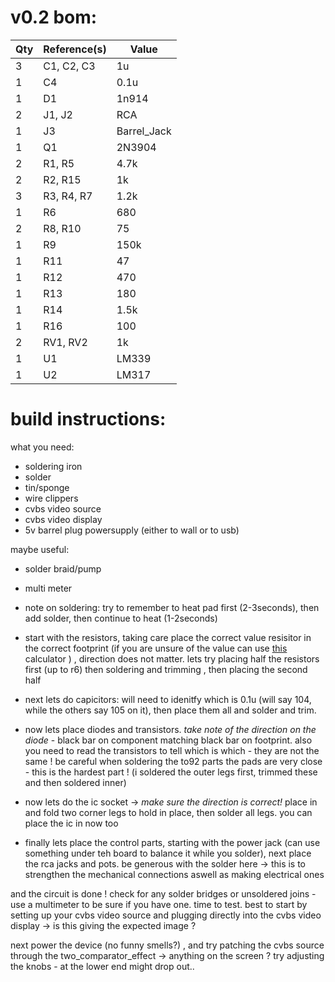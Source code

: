
# v0.2 bom:

Qty | Reference(s) | Value
--- | --- | ---
3 | C1, C2, C3 | 1u
1 | C4 | 0.1u
1 | D1 | 1n914
2 | J1, J2 | RCA
1 | J3 | Barrel_Jack
1 | Q1 | 2N3904
2 | R1, R5 | 4.7k
2 | R2, R15 | 1k
3 | R3, R4, R7 | 1.2k
1 | R6 | 680
2 | R8, R10 | 75
1 | R9 | 150k
1 | R11 | 47
1 | R12 | 470
1 | R13 | 180
1 | R14 | 1.5k
1 | R16 | 100
2 | RV1, RV2 | 1k
1 | U1 | LM339
1 | U2 | LM317

# build instructions:

what you need:
- soldering iron
- solder
- tin/sponge
- wire clippers
- cvbs video source
- cvbs video display
- 5v barrel plug powersupply (either to wall or to usb)

maybe useful: 
- solder braid/pump
- multi meter


- note on soldering: try to remember to heat pad first (2-3seconds), then add solder, then continue to heat (1-2seconds)

- start with the resistors, taking care place the correct value resisitor in the correct footprint (if you are unsure of the value can use [this](http://resistor.cherryjourney.pt/) calculator ) , direction does not matter. lets try placing half the resistors first (up to r6) then soldering and trimming , then placing the second half

- next lets do capicitors: will need to idenitfy which is 0.1u (will say 104, while the others say 105 on it), then place them all and solder and trim.

- now lets place diodes and transistors. _take note of the direction on the diode_ - black bar on component matching black bar on footprint. also you need to read the transistors to tell which is which - they are not the same ! be careful when soldering the to92 parts the pads are very close - this is the hardest part ! (i soldered the outer legs first, trimmed these and then soldered inner)

- now lets do the ic socket -> _make sure the direction is correct!_ place in and fold two corner legs to hold in place, then solder all legs. you can place the ic in now too

- finally lets place the control parts, starting with the power jack (can use something under teh board to balance it while you solder), next place the rca jacks and pots. be generous with the solder here -> this is to strengthen the mechanical connections aswell as making electrical ones

and the circuit is done ! check for any solder bridges or unsoldered joins - use a multimeter to be sure if you have one. time to test. best to start by setting up your cvbs video source and plugging directly into the cvbs video display -> is this giving the expected image ?

next power the device (no funny smells?) , and try patching the cvbs source through the two_comparator_effect -> anything on the screen ? try adjusting the knobs - at the lower end might drop out..

